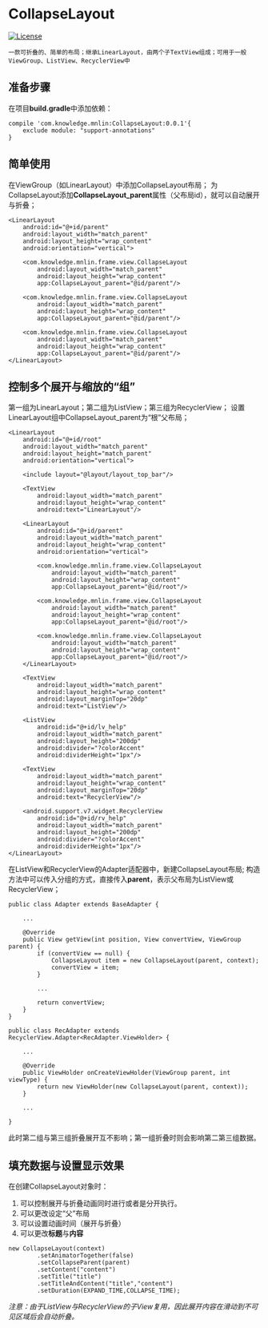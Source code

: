 # CollapseLayout
[![License](https://img.shields.io/aur/license/yaourt.svg)](http://www.gnu.org/licenses/gpl-3.0.html)

`
一款可折叠的、简单的布局；继承LinearLayout，由两个子TextView组成；可用于一般ViewGroup、ListView、RecyclerView中
`
## 准备步骤
在项目**build.gradle**中添加依赖：
```
compile 'com.knowledge.mnlin:CollapseLayout:0.0.1'{
    exclude module: "support-annotations"
}
```

## 简单使用
在ViewGroup（如LinearLayout）中添加CollapseLayout布局；
为CollapseLayout添加**CollapseLayout_parent**属性（父布局id），就可以自动展开与折叠；
```
<LinearLayout
    android:id="@+id/parent"
    android:layout_width="match_parent"
    android:layout_height="wrap_content"
    android:orientation="vertical">

    <com.knowledge.mnlin.frame.view.CollapseLayout
        android:layout_width="match_parent"
        android:layout_height="wrap_content"
        app:CollapseLayout_parent="@id/parent"/>

    <com.knowledge.mnlin.frame.view.CollapseLayout
        android:layout_width="match_parent"
        android:layout_height="wrap_content"
        app:CollapseLayout_parent="@id/parent"/>

    <com.knowledge.mnlin.frame.view.CollapseLayout
        android:layout_width="match_parent"
        android:layout_height="wrap_content"
        app:CollapseLayout_parent="@id/parent"/>
</LinearLayout>
```
## 控制多个展开与缩放的“组”
第一组为LinearLayout；第二组为ListView；第三组为RecyclerView；
设置LinearLayout组中CollapseLayout_parent为“根”父布局；
```
<LinearLayout
    android:id="@+id/root"
    android:layout_width="match_parent"
    android:layout_height="match_parent"
    android:orientation="vertical">

    <include layout="@layout/layout_top_bar"/>

    <TextView
        android:layout_width="match_parent"
        android:layout_height="wrap_content"
        android:text="LinearLayout"/>

    <LinearLayout
        android:id="@+id/parent"
        android:layout_width="match_parent"
        android:layout_height="wrap_content"
        android:orientation="vertical">

        <com.knowledge.mnlin.frame.view.CollapseLayout
            android:layout_width="match_parent"
            android:layout_height="wrap_content"
            app:CollapseLayout_parent="@id/root"/>

        <com.knowledge.mnlin.frame.view.CollapseLayout
            android:layout_width="match_parent"
            android:layout_height="wrap_content"
            app:CollapseLayout_parent="@id/root"/>

        <com.knowledge.mnlin.frame.view.CollapseLayout
            android:layout_width="match_parent"
            android:layout_height="wrap_content"
            app:CollapseLayout_parent="@id/root"/>
    </LinearLayout>

    <TextView
        android:layout_width="match_parent"
        android:layout_height="wrap_content"
        android:layout_marginTop="20dp"
        android:text="ListView"/>

    <ListView
        android:id="@+id/lv_help"
        android:layout_width="match_parent"
        android:layout_height="200dp"
        android:divider="?colorAccent"
        android:dividerHeight="1px"/>

    <TextView
        android:layout_width="match_parent"
        android:layout_height="wrap_content"
        android:layout_marginTop="20dp"
        android:text="RecyclerView"/>

    <android.support.v7.widget.RecyclerView
        android:id="@+id/rv_help"
        android:layout_width="match_parent"
        android:layout_height="200dp"
        android:divider="?colorAccent"
        android:dividerHeight="1px"/>
</LinearLayout>
```

在ListView和RecyclerView的Adapter适配器中，新建CollapseLayout布局;
构造方法中可以传入分组的方式，直接传入**parent**，表示父布局为ListView或RecyclerView；
```
public class Adapter extends BaseAdapter {

    ...
    
    @Override
    public View getView(int position, View convertView, ViewGroup parent) {
        if (convertView == null) {
            CollapseLayout item = new CollapseLayout(parent, context);
            convertView = item;
        }
        
        ...
        
        return convertView;
    }
}
```

```
public class RecAdapter extends RecyclerView.Adapter<RecAdapter.ViewHolder> {

    ...
    
    @Override
    public ViewHolder onCreateViewHolder(ViewGroup parent, int viewType) {
        return new ViewHolder(new CollapseLayout(parent, context));
    }

    ...
    
}
```

此时第二组与第三组折叠展开互不影响；第一组折叠时则会影响第二第三组数据。

## 填充数据与设置显示效果
在创建CollapseLayout对象时：
 1. 可以控制展开与折叠动画同时进行或者是分开执行。
 1. 可以更改设定“父”布局
 1. 可以设置动画时间（展开与折叠）
 1. 可以更改**标题**与**内容**
 
```
new CollapseLayout(context)
        .setAnimatorTogether(false)
        .setCollapseParent(parent)
        .setContent("content")
        .setTitle("title")
        .setTitleAndContent("title","content")
        .setDuration(EXPAND_TIME,COLLAPSE_TIME);
```

_注意：由于ListView与RecyclerView的子View复用，因此展开内容在滑动到不可见区域后会自动折叠。_


